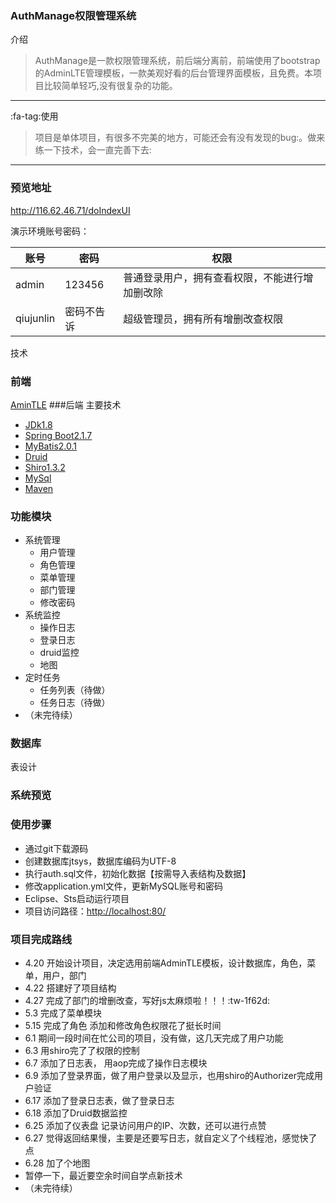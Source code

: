 ### AuthManage权限管理系统
介绍
>AuthManage是一款权限管理系统，前后端分离前，前端使用了bootstrap的AdminLTE管理模板，一款美观好看的后台管理界面模板，且免费。本项目比较简单轻巧,没有很复杂的功能。

---
:fa-tag:使用
>项目是单体项目，有很多不完美的地方，可能还会有没有发现的bug:。做来练一下技术，会一直完善下去:

---
### 预览地址
http://116.62.46.71/doIndexUI

演示环境账号密码：

账号 | 密码| 权限
---|---|---
admin | 123456 | 普通登录用户，拥有查看权限，不能进行增加删改除
qiujunlin | 密码不告诉 |超级管理员，拥有所有增删改查权限
技术
### 前端
[AminTLE](http://adminlte.la998.com)
###后端
主要技术

- [JDk1.8](https://www.oracle.com/technetwork/java/javase/downloads/index.html)
- [Spring Boot2.1.7](https://spring.io/projects/spring-boot)
- [MyBatis2.0.1](http://www.mybatis.org/mybatis-3/zh/index.html)
- [Druid](https://druid.apache.org/)
- [Shiro1.3.2](http://shiro.apache.org/)
- [MySql](https://dev.mysql.com/downloads/mysql/5.7.html#downloads)
- [Maven](https://maven.apache.org)


### 功能模块
+ 系统管理
    + 用户管理
    + 角色管理
    + 菜单管理
    + 部门管理
	+ 修改密码
+ 系统监控
    + 操作日志
    + 登录日志
	+ druid监控
    + 地图
+ 定时任务
    + 任务列表（待做）
    + 任务日志（待做）
+ （未完待续）
### 数据库
表设计
### 系统预览
### 使用步骤
- 通过git下载源码
- 创建数据库jtsys，数据库编码为UTF-8
- 执行auth.sql文件，初始化数据【按需导入表结构及数据】
- 修改application.yml文件，更新MySQL账号和密码
- Eclipse、Sts启动运行项目
- 项目访问路径：[http://localhost:80/](http://localhost:8080/)
### 项目完成路线
- 4.20 开始设计项目，决定选用前端AdminTLE模板，设计数据库，角色，菜单，用户，部门
- 4.22 搭建好了项目结构
- 4.27 完成了部门的增删改查，写好js太麻烦啦！！！:tw-1f62d:
- 5.3 完成了菜单模块
- 5.15 完成了角色 添加和修改角色权限花了挺长时间
- 6.1  期间一段时间在忙公司的项目，没有做，这几天完成了用户功能
- 6.3 用shiro完了了权限的控制
- 6.7 添加了日志表， 用aop完成了操作日志模块
- 6.9 添加了登录界面，做了用户登录以及显示，也用shiro的Authorizer完成用户验证
- 6.17 添加了登录日志表，做了登录日志
- 6.18 添加了Druid数据监控
- 6.25 添加了仪表盘  记录访问用户的IP、次数，还可以进行点赞
- 6.27 觉得返回结果慢，主要是还要写日志，就自定义了个线程池，感觉快了点
- 6.28 加了个地图
- 暂停一下，最近要空余时间自学点新技术
- （未完待续）



